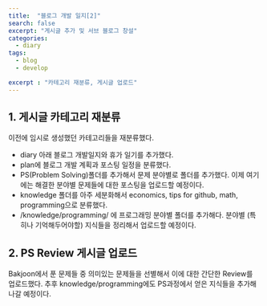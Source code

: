 ```yaml
---
title:  "블로그 개발 일지[2]"
search: false
excerpt: "게시글 추가 및 서브 블로그 창설"
categories: 
  - diary
tags:
  - blog
  - develop

excerpt : "카테고리 재분류, 게시글 업로드"
--- 
```

<!-- basic info -->

## 1. 게시글 카테고리 재분류  
이전에 임시로 생성했던 카테고리들을 재분류했다. 
- diary 아래 블로그 개발일지와 휴가 일기를 추가했다.
- plan에 블로그 개발 계획과 포스팅 일정을 분류했다.
- PS(Problem Solving)폴더를 추가해서 문제 분야별로 폴더를 추가했다. 이제 여기에는 해결한 분야별 문제들에 대한 포스팅을 업로드할 예정이다. 
- knowledge 폴더를 아주 세분화해서 economics, tips for github, math, programming으로 분류했다.
- /knowledge/programming/ 에 프로그래밍 분야별 폴더를 추가해다. 분야별 (특히나 기억해두어야할) 지식들을 정리해서 업로드할 예정이다.

   
## 2. PS Review 게시글 업로드
Bakjoon에서 푼 문제들 중 의미있는 문제들을 선별해서 이에 대한 간단한 Review를 업로드했다. 추후 knowledge/programming에도 PS과정에서 얻은 지식들을 추가해나갈 예정이다.


